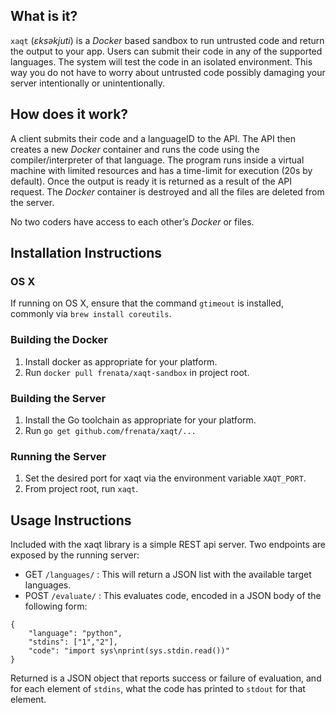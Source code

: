 ## What is it? ##
`xaqt` (*ɛksəkjuti*) is a *Docker* based sandbox to run untrusted code and return the output to your app. Users can submit their code in any of the supported languages. The system will test the code in an isolated environment. This way you do not have to worry about untrusted code possibly damaging your server intentionally or unintentionally.

## How does it work? ##

A client submits their code and a languageID to the API. The API then creates a new *Docker* container and runs the code using the compiler/interpreter of that language. The program runs inside a virtual machine with limited resources and has a time-limit for execution (20s by default). Once the output is ready it is returned as a result of the API request. The *Docker* container is destroyed and all the files are deleted from the server.

No two coders have access to each other’s *Docker* or files.

## Installation Instructions ##

### OS X ###

If running on OS X, ensure that the command `gtimeout` is installed, commonly via `brew install coreutils`.

### Building the Docker ###

 1. Install docker as appropriate for your platform.
 2. Run `docker pull frenata/xaqt-sandbox` in project root.

### Building the Server ###

 1. Install the Go toolchain as appropriate for your platform.
 2. Run `go get github.com/frenata/xaqt/...`

### Running the Server ###

 1. Set the desired port for xaqt via the environment variable `XAQT_PORT`.
 2. From project root, run `xaqt`.

## Usage Instructions ##

Included with the xaqt library is a simple REST api server. Two endpoints are exposed by the running server:

 * GET `/languages/` : This will return a JSON list with the available target languages.
 * POST `/evaluate/` : This evaluates code, encoded in a JSON body of the following form:
 
```
{
    "language": "python",
    "stdins": ["1","2"],
    "code": "import sys\nprint(sys.stdin.read())"
}
```

   Returned is a JSON object that reports success or failure of evaluation, and for each element of `stdins`, what the code has printed to `stdout` for that element.
